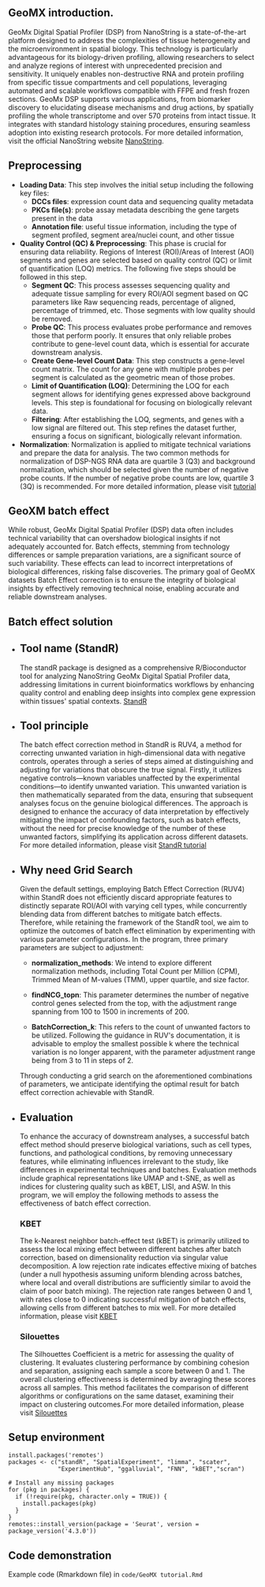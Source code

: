 ## GeoMX introduction.
GeoMx Digital Spatial Profiler (DSP) from NanoString is a state-of-the-art platform designed to address the complexities of tissue heterogeneity and the microenvironment in spatial biology. This technology is particularly advantageous for its biology-driven profiling, allowing researchers to select and analyze regions of interest with unprecedented precision and sensitivity. It uniquely enables non-destructive RNA and protein profiling from specific tissue compartments and cell populations, leveraging automated and scalable workflows compatible with FFPE and fresh frozen sections. GeoMx DSP supports various applications, from biomarker discovery to elucidating disease mechanisms and drug actions, by spatially profiling the whole transcriptome and over 570 proteins from intact tissue. It integrates with standard histology staining procedures, ensuring seamless adoption into existing research protocols. For more detailed information, visit the official NanoString website [NanoString](https://nanostring.com/products/geomx-digital-spatial-profiler/geomx-dsp-overview/).
## Preprocessing
- **Loading Data**: This step involves the initial setup including the following key files:
    - **DCCs files**: expression count data and sequencing quality metadata
    - **PKCs file(s)**: probe assay metadata describing the gene targets present in the data
    - **Annotation file**: useful tissue information, including the type of segment profiled, segment area/nuclei count, and other tissue
- **Quality Control (QC) & Preprocessing**: This phase is crucial for ensuring data reliability. Regions of Interest (ROI)/Areas of Interest (AOI) segments and genes are selected based on quality control (QC) or limit of quantification (LOQ) metrics. The following five steps should be followed in this step.
    -	**Segment QC**: This process assesses sequencing quality and adequate tissue sampling for every ROI/AOI segment based on QC parameters like Raw sequencing reads, percentage of aligned, percentage of trimmed, etc. Those segments with low quality should be removed.
    -	**Probe QC**: This process evaluates probe performance and removes those that perform poorly. It ensures that only reliable probes contribute to gene-level count data, which is essential for accurate downstream analysis.
    -	**Create Gene-level Count Data**: This step constructs a gene-level count matrix. The count for any gene with multiple probes per segment is calculated as the geometric mean of those probes.
    -	**Limit of Quantification (LOQ)**: Determining the LOQ for each segment allows for identifying genes expressed above background levels. This step is foundational for focusing on biologically relevant data.
    -	**Filtering**: After establishing the LOQ, segments, and genes with a low signal are filtered out. This step refines the dataset further, ensuring a focus on significant, biologically relevant information.
- **Normalization**: Normalization is applied to mitigate technical variations and prepare the data for analysis. The two common methods for normalization of DSP-NGS RNA data are quartile 3 (Q3) and background normalization, which should be selected given the number of negative probe counts. If the number of negative probe counts are low, quartile 3 (3Q) is recommended. For more detailed information, please visit 
[tutorial](https://bioconductor.org/packages/devel/workflows/vignettes/GeoMxWorkflows/inst/doc/GeomxTools_RNA-NGS_Analysis.html)

## GeoXM batch effect
While robust, GeoMx Digital Spatial Profiler (DSP) data often includes technical variability that can overshadow biological insights if not adequately accounted for. Batch effects, stemming from technology differences or sample preparation variations, are a significant source of such variability. These effects can lead to incorrect interpretations of biological differences, risking false discoveries. The primary goal of GeoMX datasets Batch Effect correction is to ensure the integrity of biological insights by effectively removing technical noise, enabling accurate and reliable downstream analyses.

## Batch effect solution
 - ## Tool name (StandR)
   The standR package is designed as a comprehensive R/Bioconductor tool for analyzing NanoString GeoMx Digital Spatial Profiler data, addressing limitations in current bioinformatics workflows by enhancing quality control and enabling deep insights into complex gene expression within tissues' spatial contexts. [StandR](https://academic.oup.com/nar/article/52/1/e2/7416375)
 - ## Tool principle
   The batch effect correction method in StandR is RUV4, a method for correcting unwanted variation in high-dimensional data with negative controls, operates through a series of steps aimed at distinguishing and adjusting for variations that obscure the true signal. Firstly, it utilizes negative controls—known variables unaffected by the experimental conditions—to identify unwanted variation. This unwanted variation is then mathematically separated from the data, ensuring that subsequent analyses focus on the genuine biological differences. The approach is designed to enhance the accuracy of data interpretation by effectively mitigating the impact of confounding factors, such as batch effects, without the need for precise knowledge of the number of these unwanted factors, simplifying its application across different datasets.
   For more detailed information, please visit [StandR tutorial](https://davislaboratory.github.io/GeoMXAnalysisWorkflow/articles/GeoMXAnalysisWorkflow.html)
 - ## Why need Grid Search
   Given the default settings, employing Batch Effect Correction (RUV4) within StandR does not efficiently discard appropriate features to distinctly separate ROI/AOI with varying cell types, while concurrently blending data from different batches to mitigate batch effects. Therefore, while retaining the framework of the StandR tool, we aim to optimize the outcomes of batch effect elimination by experimenting with various parameter configurations. In the program, three primary parameters are subject to adjustment:

    - **normalization_methods**: We intend to explore different normalization methods, including Total Count per Million (CPM), Trimmed Mean of M-values (TMM), upper quartile, and size factor.

    - **findNCG_topn**: This parameter determines the number of negative control genes selected from the top, with the adjustment range spanning from 100 to 1500 in increments of 200.

    - **BatchCorrection_k**: This refers to the count of unwanted factors to be utilized. Following the guidance in RUV's documentation, it is advisable to employ the smallest possible k where the technical variation is no longer apparent, with the parameter adjustment range being from 3 to 11 in steps of 2.

    Through conducting a grid search on the aforementioned combinations of parameters, we anticipate identifying the optimal result for batch effect correction achievable with StandR.

 - ## Evaluation
   To enhance the accuracy of downstream analyses, a successful batch effect method should preserve biological variations, such as cell types, functions, and pathological conditions, by removing unnecessary features, while eliminating influences irrelevant to the study, like differences in experimental techniques and batches. Evaluation methods include graphical representations like UMAP and t-SNE, as well as indices for clustering quality such as kBET, LISI, and ASW. In this program, we will employ the following methods to assess the effectiveness of batch effect correction.
    ### KBET
   The k-Nearest neighbor batch-effect test (kBET) is primarily utilized to assess the local mixing effect between different batches after batch correction, based on dimensionality reduction via singular value decomposition. A low rejection rate indicates effective mixing of batches (under a null hypothesis assuming uniform blending across batches, where local and overall distributions are sufficiently similar to avoid the claim of poor batch mixing). The rejection rate ranges between 0 and 1, with rates close to 0 indicating successful mitigation of batch effects, allowing cells from different batches to mix well.
   For more detailed information, please visit [KBET](https://www.nature.com/articles/s41592-018-0254-1)
    ### Silouettes
   The Silhouettes Coefficient is a metric for assessing the quality of clustering. It evaluates clustering performance by combining cohesion and separation, assigning each sample a score between 0 and 1. The overall clustering effectiveness is determined by averaging these scores across all samples. This method facilitates the comparison of different algorithms or configurations on the same dataset, examining their impact on clustering outcomes.For more detailed information, please visit
   [Silouettes](https://www.sciencedirect.com/science/article/pii/0377042787901257)

## Setup environment
```{r}
install.packages('remotes')
packages <- c("standR", "SpatialExperiment", "limma", "scater", 
              "ExperimentHub", "ggalluvial", "FNN", "kBET","scran")

# Install any missing packages
for (pkg in packages) {
  if (!require(pkg, character.only = TRUE)) {
    install.packages(pkg)
  }
}
remotes::install_version(package = 'Seurat', version = package_version('4.3.0'))
```
## Code demonstration
 Example code (Rmarkdown file) in `code/GeoMX tutorial.Rmd`
 
